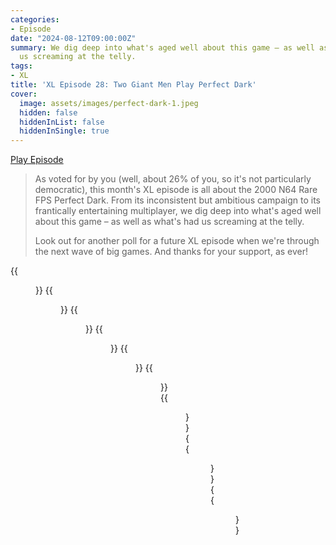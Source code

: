 ```yaml
---
categories:
- Episode
date: "2024-08-12T09:00:00Z"
summary: We dig deep into what's aged well about this game – as well as what's had
  us screaming at the telly.
tags:
- XL
title: 'XL Episode 28: Two Giant Men Play Perfect Dark'
cover: 
  image: assets/images/perfect-dark-1.jpeg
  hidden: false
  hiddenInList: false
  hiddenInSingle: true
---
```


[Play Episode](https://www.patreon.com/posts/xl-episode-28-109883489)
> As voted for by you (well, about 26% of you, so it's not particularly democratic), this month's XL episode is all about the 2000 N64 Rare FPS Perfect Dark. From its inconsistent but ambitious campaign to its frantically entertaining multiplayer, we dig deep into what's aged well about this game – as well as what's had us screaming at the telly.
>
> Look out for another poll for a future XL episode when we're through the next wave of big games. And thanks for your support, as ever!

{{<figure 
    src="/assets/images/perfect-dark-1.jpeg" 
    alt="Perfect Dark" >}}
{{<figure 
    src="/assets/images/perfect-dark-2.jpeg" 
    alt="Perfect Dark" >}}
{{<figure 
    src="/assets/images/perfect-dark-3.jpeg" 
    alt="Perfect Dark" >}}
{{<figure 
    src="/assets/images/N64-42-47.jpeg" 
    alt="Perfect Dark" >}}
{{<figure 
    src="/assets/images/N64-42-50.jpeg" 
    alt="Perfect Dark" >}}
{{<figure 
    src="/assets/images/N64-42-51.jpeg" 
    alt="Perfect Dark" >}}
{{<figure 
    src="/assets/images/N64-42-55.jpeg" 
    alt="Perfect Dark" >}}
{{<figure 
    src="/assets/images/N64-42-60.jpeg" 
    alt="Perfect Dark" >}}
{{<figure 
    src="/assets/images/N64-42-61.jpeg" 
    alt="Perfect Dark" >}}
